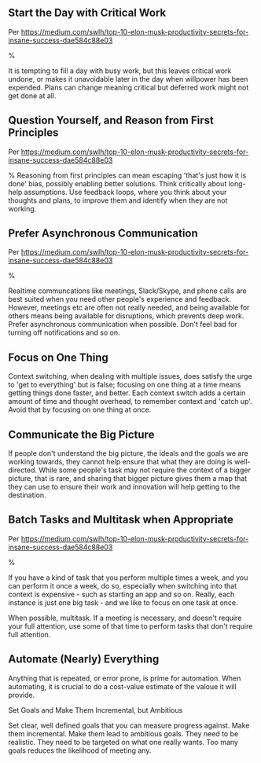 ## Start the Day with Critical Work

Per https://medium.com/swlh/top-10-elon-musk-productivity-secrets-for-insane-success-dae584c88e03

%

It is tempting to fill a day with busy work, but this leaves critical work undone, or makes it unavoidable later in the day when willpower has been expended. Plans can change meaning critical but deferred work might not get done at all.

## Question Yourself, and Reason from First Principles

Per https://medium.com/swlh/top-10-elon-musk-productivity-secrets-for-insane-success-dae584c88e03

%
Reasoning from first principles can mean escaping 'that's just how it is done' bias, possibly enabling better solutions. Think critically about long-help assumptions. Use feedback loops, where you think about your thoughts and plans, to improve them and identify when they are not working.

## Prefer Asynchronous Communication

Per https://medium.com/swlh/top-10-elon-musk-productivity-secrets-for-insane-success-dae584c88e03

%

Realtime communcations like meetings, Slack/Skype, and phone calls are best suited when you need other people's experience and feedback. However, meetings etc are often not really needed, and being available for others means being available for disruptions, which prevents deep work. Prefer asynchronous communication when possible. Don't feel bad for turning off notifications and so on.

## Focus on One Thing

Context switching, when dealing with multiple issues, does satisfy the urge to 'get to everything' but is false; focusing on one thing at a time means getting things done faster, and better. Each context switch adds a certain amount of time and thought overhead, to remember context and 'catch up'. Avoid that by focusing on one thing at once.

## Communicate the Big Picture

If people don't understand the big picture, the ideals and the goals we are working towards, they cannot help ensure that what they are doing is well-directed. While some people's task may not require the context of a bigger picture, that is rare, and sharing that bigger picture gives them a map that they can use to ensure their work and innovation will help getting to the destination.

## Batch Tasks and Multitask when Appropriate

Per https://medium.com/swlh/top-10-elon-musk-productivity-secrets-for-insane-success-dae584c88e03

%

If you have a kind of task that you perform multiple times a week, and you can perform it once a week, do so, especially when switching into that context is expensive - such as starting an app and so on. Really, each instance is just one big task - and we like to focus on one task at once.

When possible, multitask. If a meeting is necessary, and doesn't require your full attention, use some of that time to perform tasks that don't require full attention.

## Automate (Nearly) Everything

Anything that is repeated, or error prone, is prime for automation. When automating, it is crucial to do a cost-value estimate of the valoue it will provide.

Set Goals and Make Them Incremental, but Ambitious

Set clear, well defined goals that you can measure progress against. Make them incremental. Make them lead to ambitious goals. They need to be realistic. They need to be targeted on what one really wants. Too many goals reduces the likelihood of meeting any.

